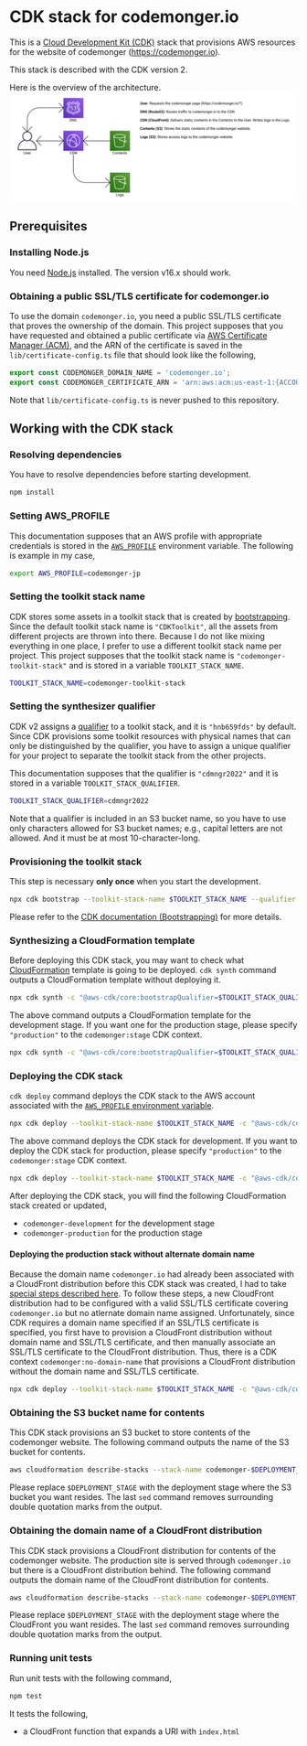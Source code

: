 # CDK stack for codemonger.io

This is a [Cloud Development Kit (CDK)](https://docs.aws.amazon.com/cdk/v2/guide/home.html) stack that provisions AWS resources for the website of codemonger (https://codemonger.io).

This stack is described with the CDK version 2.

Here is the overview of the architecture.
![AWS Architecture](./docs/aws-architecture.png)

## Prerequisites

### Installing Node.js

You need [Node.js](https://nodejs.org/en/) installed.
The version v16.x should work.

### Obtaining a public SSL/TLS certificate for codemonger.io

To use the domain `codemonger.io`, you need a public SSL/TLS certificate that proves the ownership of the domain.
This project supposes that you have requested and obtained a public certificate via [AWS Certificate Manager (ACM)](https://docs.aws.amazon.com/acm/latest/userguide/acm-overview.html), and the ARN of the certificate is saved in the `lib/certificate-config.ts` file that should look like the following,

```ts
export const CODEMONGER_DOMAIN_NAME = 'codemonger.io';
export const CODEMONGER_CERTIFICATE_ARN = 'arn:aws:acm:us-east-1:{ACCOUNT_ID}:certificate/{CERTIFICATE_ID}';
```

Note that `lib/certificate-config.ts` is never pushed to this repository.

## Working with the CDK stack

### Resolving dependencies

You have to resolve dependencies before starting development.

```sh
npm install
```

### Setting AWS_PROFILE

This documentation supposes that an AWS profile with appropriate credentials is stored in the [`AWS_PROFILE`](https://docs.aws.amazon.com/cli/latest/userguide/cli-configure-profiles.html) environment variable.
The following is example in my case,

```sh
export AWS_PROFILE=codemonger-jp
```

### Setting the toolkit stack name

CDK stores some assets in a toolkit stack that is created by [bootstrapping](https://docs.aws.amazon.com/cdk/v2/guide/bootstrapping.html).
Since the default toolkit stack name is `"CDKToolkit"`, all the assets from different projects are thrown into there.
Because I do not like mixing everything in one place, I prefer to use a different toolkit stack name per project.
This project supposes that the toolkit stack name is `"codemonger-toolkit-stack"` and is stored in a variable `TOOLKIT_STACK_NAME`.

```sh
TOOLKIT_STACK_NAME=codemonger-toolkit-stack
```

### Setting the synthesizer qualifier

CDK v2 assigns a [qualifier](https://docs.aws.amazon.com/cdk/v2/guide/bootstrapping.html#bootstrapping-custom-synth) to a toolkit stack, and it is `"hnb659fds"` by default.
Since CDK provisions some toolkit resources with physical names that can only be distinguished by the qualifier, you have to assign a unique qualifier for your project to separate the toolkit stack from the other projects.

This documentation supposes that the qualifier is `"cdmngr2022"` and it is stored in a variable `TOOLKIT_STACK_QUALIFIER`.

```sh
TOOLKIT_STACK_QUALIFIER=cdmngr2022
```

Note that a qualifier is included in an S3 bucket name, so you have to use only characters allowed for S3 bucket names; e.g., capital letters are not allowed.
And it must be at most 10-character-long.

### Provisioning the toolkit stack

This step is necessary **only once** when you start the development.

```sh
npx cdk bootstrap --toolkit-stack-name $TOOLKIT_STACK_NAME --qualifier $TOOLKIT_STACK_QUALIFIER
```

Please refer to the [CDK documentation (Bootstrapping)](https://docs.aws.amazon.com/cdk/v2/guide/bootstrapping.html) for more details.

### Synthesizing a CloudFormation template

Before deploying this CDK stack, you may want to check what [CloudFormation](https://docs.aws.amazon.com/AWSCloudFormation/latest/UserGuide/Welcome.html) template is going to be deployed.
`cdk synth` command outputs a CloudFormation template without deploying it.

```sh
npx cdk synth -c "@aws-cdk/core:bootstrapQualifier=$TOOLKIT_STACK_QUALIFIER"
```

The above command outputs a CloudFormation template for the development stage.
If you want one for the production stage, please specify `"production"` to the `codemonger:stage` CDK context.

```sh
npx cdk synth -c "@aws-cdk/core:bootstrapQualifier=$TOOLKIT_STACK_QUALIFIER" -c codemonger:stage=production
```

### Deploying the CDK stack

`cdk deploy` command deploys the CDK stack to the AWS account associated with the [`AWS_PROFILE` environment variable](#setting-awsprofile).

```sh
npx cdk deploy --toolkit-stack-name $TOOLKIT_STACK_NAME -c "@aws-cdk/core:bootstrapQualifier=$TOOLKIT_STACK_QUALIFIER"
```

The above command deploys the CDK stack for development.
If you want to deploy the CDK stack for production, please specify `"production"` to the `codemonger:stage` CDK context.

```sh
npx cdk deploy --toolkit-stack-name $TOOLKIT_STACK_NAME -c "@aws-cdk/core:bootstrapQualifier=$TOOLKIT_STACK_QUALIFIER" -c codemonger:stage=production
```

After deploying the CDK stack, you will find the following CloudFormation stack created or updated,
- `codemonger-development` for the development stage
- `codemonger-production` for the production stage

#### Deploying the production stack without alternate domain name

Because the domain name `codemonger.io` had already been associated with a CloudFront distribution before this CDK stack was created, I had to take [special steps described here](https://docs.aws.amazon.com/AmazonCloudFront/latest/DeveloperGuide/CNAMEs.html#alternate-domain-names-move).
To follow these steps, a new CloudFront distribution had to be configured with a valid SSL/TLS certificate covering `codemonger.io` but no atlernate domain name assigned.
Unfortunately, since CDK requires a domain name specified if an SSL/TLS certificate is specified, you first have to provision a CloudFront distribution without domain name and SSL/TLS certificate, and then manually associate an SSL/TLS certificate to the CloudFront distribution.
Thus, there is a CDK context `codemonger:no-domain-name` that provisions a CloudFront distribution without the domain name and SSL/TLS certificate.

```sh
npx cdk deploy --toolkit-stack-name $TOOLKIT_STACK_NAME -c "@aws-cdk/core:bootstrapQualifier=$TOOLKIT_STACK_QUALIFIER" -c codemonger:stage=production -c codemonger:no-domain-name=true
```

### Obtaining the S3 bucket name for contents

This CDK stack provisions an S3 bucket to store contents of the codemonger website.
The following command outputs the name of the S3 bucket for contents.

```sh
aws cloudformation describe-stacks --stack-name codemonger-$DEPLOYMENT_STAGE --query "Stacks[0].Outputs[?OutputKey=='ContentsBucketName']|[0].OutputValue" | sed -E 's/(^")|("$)//g'
```

Please replace `$DEPLOYMENT_STAGE` with the deployment stage where the S3 bucket you want resides.
The last `sed` command removes surrounding double quotation marks from the output.

### Obtaining the domain name of a CloudFront distribution

This CDK stack provisions a CloudFront distribution for contents of the codemonger website.
The production site is served through `codemonger.io` but there is a CloudFront distribution behind.
The following command outputs the domain name of the CloudFront distribution for contents.

```sh
aws cloudformation describe-stacks --stack-name codemonger-$DEPLOYMENT_STAGE --query "Stacks[0].Outputs[?OutputKey=='ContentsDistributionDomainName']|[0].OutputValue" | sed -E 's/(^")|("$)//g'
```

Please replace `$DEPLOYMENT_STAGE` with the deployment stage where the CloudFront you want resides.
The last `sed` command removes surrounding double quotation marks from the output.

### Running unit tests

Run unit tests with the following command,

```sh
npm test
```

It tests the following,
- a CloudFront function that expands a URI with `index.html`